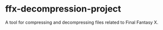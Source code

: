 # ffx-decompression-project
 A tool for compressing and decompressing files related to Final Fantasy X.
